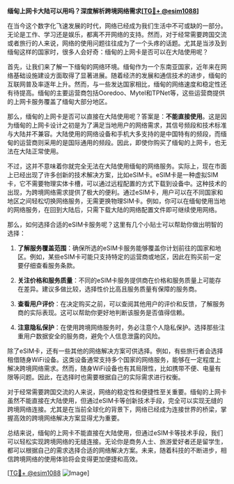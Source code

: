 **缅甸上网卡大陆可以用吗？深度解析跨境网络需求[[TG💪+ @esim1088](https://t.me/s/esim1088)]**

在当今这个数字化飞速发展的时代，网络已经成为我们生活中不可或缺的一部分。无论是工作、学习还是娱乐，都离不开网络的支持。然而，对于经常需要跨国交流或者旅行的人来说，网络的使用问题往往成为了一个头疼的话题。尤其是当涉及到缅甸这样的国家时，很多人会好奇：缅甸的上网卡是否可以在大陆使用呢？

首先，让我们来了解一下缅甸的网络环境。缅甸作为一个东南亚国家，近年来在网络基础设施建设方面取得了显著进展。随着经济的发展和通信技术的进步，缅甸的互联网普及率逐年上升。然而，与一些发达国家相比，缅甸的网络速度和稳定性还有待提高。缅甸的主要运营商包括Ooredoo、Mytel和TPNet等，这些运营商提供的上网卡服务覆盖了缅甸大部分地区。

那么，缅甸的上网卡是否可以直接在大陆使用呢？答案是：**不能直接使用**。这是因为缅甸的上网卡设计之初是为了满足当地用户的网络需求，其信号频段和技术标准与大陆并不兼容。大陆使用的网络设备和手机大多支持的是中国特有的频段，而缅甸的运营商则采用的是国际通用的频段。因此，即使你购买了缅甸的上网卡，也无法在大陆正常使用。

不过，这并不意味着你就完全无法在大陆使用缅甸的网络服务。实际上，现在市面上已经出现了许多创新的技术解决方案，比如eSIM卡。eSIM卡是一种虚拟SIM卡，它不需要物理实体卡槽，可以通过远程配置的方式下载到设备中。这种技术的出现，为跨境网络需求提供了极大的便利。通过eSIM卡，用户可以在不同国家和地区之间轻松切换网络服务，无需更换物理SIM卡。例如，你可以在缅甸使用当地的网络服务，在回到大陆后，只需下载大陆的网络配置文件即可继续使用网络。

那么，如何选择合适的eSIM卡服务呢？这里有几个小贴士可以帮助你做出明智的选择：

1. **了解服务覆盖范围**：确保所选的eSIM卡服务能够覆盖你计划前往的国家和地区。例如，某些eSIM卡可能只支持特定的运营商或地区，因此在购买前一定要仔细查看服务条款。

2. **关注价格和服务质量**：不同的eSIM卡服务提供商在价格和服务质量上可能存在差异。建议多做比较，选择性价比高且服务质量有保障的服务商。

3. **查看用户评价**：在决定购买之前，可以查阅其他用户的评价和反馈，了解服务商的实际表现。这可以帮助你更好地判断该服务是否值得信赖。

4. **注意隐私保护**：在使用跨境网络服务时，务必注意个人隐私保护。选择那些注重用户数据安全的服务商，避免个人信息泄露的风险。

除了eSIM卡，还有一些其他的网络解决方案可供选择。例如，有些旅行者会选择租借随身WiFi设备。这类设备通常支持多个国家的网络服务，能够在一定程度上解决跨境网络需求。然而，随身WiFi设备也有其局限性，比如携带不便、电量有限等问题。因此，在选择时也需要根据自己的实际需求进行权衡。

对于经常需要跨国交流的人来说，网络的稳定性和便捷性至关重要。缅甸的上网卡虽然不能直接在大陆使用，但通过eSIM卡等创新技术手段，完全可以实现无缝的跨境网络连接。尤其是在当前全球化的背景下，网络已经成为连接世界的桥梁，掌握高效的跨境网络解决方案显得尤为重要。

总结来说，缅甸的上网卡不能直接在大陆使用，但通过eSIM卡等技术手段，我们可以轻松实现跨境网络的无缝连接。无论你是商务人士、旅游爱好者还是留学生，都可以根据自己的需求选择合适的网络解决方案。未来，随着科技的不断进步，相信跨境网络的使用体验将会变得更加便捷和高效。

[[TG💪+ @esim1088](https://t.me/s/esim1088) ![Image](https://i.postimg.cc/4NQfJmqS/Snipaste-2025-05-13-00-14-12.png)]